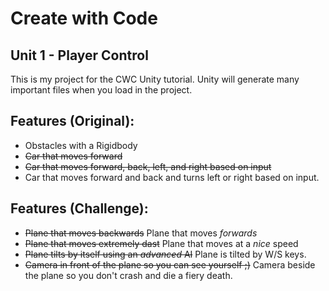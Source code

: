 # Create with Code
## Unit 1 - Player Control

This is my project for the CWC Unity tutorial. Unity will generate many important files when you load in the project. 

## Features (Original):
* Obstacles with a Rigidbody
* ~~Car that moves forward~~ 
* ~~Car that moves forward, back, left, and right based on input~~ 
* Car that moves forward and back and turns left or right based on input.

## Features (Challenge):
* ~~Plane that moves backwards~~ Plane that moves *forwards*
* ~~Plane that moves extremely dast~~ Plane that moves at a *nice* speed
* ~~Plane tilts by itself using an *advanced* AI~~ Plane is tilted by W/S keys.
* ~~Camera in front of the plane so you can see yourself ;)~~ Camera beside the plane so you don't crash and die a fiery death.
